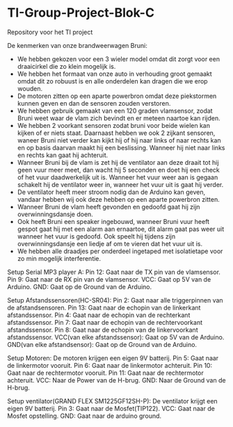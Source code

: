 # TI-Group-Project-Blok-C
Repository voor het TI project

De kenmerken van onze brandweerwagen Bruni:

-	We hebben gekozen voor een 3 wieler model omdat dit zorgt voor een draaicirkel die zo klein mogelijk is.
-	We hebben het formaat van onze auto in verhouding groot gemaakt omdat dit zo robuust is en alle onderdelen kan dragen die we erop wouden.
-	De motoren zitten op een aparte powerbron omdat deze piekstormen kunnen geven en dan de sensoren zouden verstoren.
-	We hebben gebruik gemaakt van een 120 graden vlamsensor, zodat Bruni weet waar de vlam zich bevindt en er meteen naartoe kan rijden.
-	 We hebben 2 voorkant sensoren zodat bruni voor beide wielen kan kijken of er niets staat. Daarnaast hebben we ook 2 zijkant sensoren, waneer Bruni niet verder kan kijkt hij of hij naar links of naar rechts kan en op basis daarvan maakt hij een beslissing. Wanneer hij niet naar links en rechts kan gaat hij achteruit.
-	Wanneer Bruni bij de vlam is zet hij de ventilator aan deze draait tot hij geen vuur meer meet, dan wacht hij 5 seconden en doet hij een check of het vuur daadwerkelijk uit is. Wanneer het vuur weer aan is gegaan schakelt hij de ventilator weer in, wanneer het vuur uit is gaat hij verder.
-	De ventilator heeft meer stroom nodig dan de Arduino kan geven, vandaar hebben wij ook deze hebben op een aparte powerbron zitten.
-	Wanneer Bruni de vlam heeft gevonden en gedoofd gaat hij zijn overwinningsdansje doen.
-	Ook heeft Bruni een speaker ingebouwd, wanneer Bruni vuur heeft gespot gaat hij met een alarm aan ernaartoe, dit alarm gaat pas weer uit wanneer het vuur is gedoofd. Ook speelt hij tijdens zijn overwinningsdansje een liedje af om te vieren dat het vuur uit is.
-	We hebben alle draadjes per onderdeel ingetaped met isolatietape voor zo min mogelijk interferentie.



Setup Serial MP3 player A:
Pin 12: Gaat naar de TX pin van de vlamsensor.
Pin 9: Gaat naar de RX pin van de vlamsensor.
VCC: Gaat op 5V van de Arduino.
GND: Gaat op de Ground van de Arduino.

Setup Afstandssensoren(HC-SR04):
Pin 2: Gaat naar alle triggerpinnen van de afstandsensoren.
Pin 13: Gaat naar de echopin van de linkerkant afstandssensor.
Pin 4: Gaat naar de echopin van de rechterkant afstandssensor.
Pin 7: Gaat naar de echopin van de rechtervoorkant afstandssensor.
Pin 8: Gaat naar de echopin van de linkervoorkant afstandssensor.
VCC(van elke afstandssensor): Gaat op 5V van de Arduino.
GND(van elke afstandsensor): Gaat op de Ground van de Arduino.

Setup Motoren:
De motoren krijgen een eigen 9V batterij.
Pin 5: Gaat naar de linkermotor vooruit.
Pin 6: Gaat naar de linkermotor achteruit.
Pin 10: Gaat naar de rechtermotor vooruit.
Pin 11: Gaat naar de rechtermotor achteruit.
VCC: Naar de Power van de H-brug.
GND: Naar de Ground van de H-brug.

Setup ventilator(GRAND FLEX SM1225GF12SH-P):
De ventilator krijgt een eigen 9V batterij.
Pin 3: Gaat naar de Mosfet(TIP122).
VCC: Gaat naar de Mosfet opstelling.
GND: Gaat naar de arduino ground.
